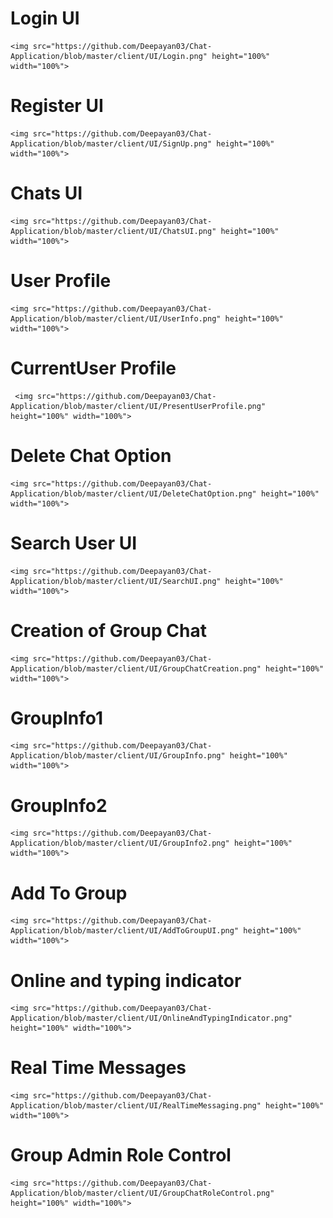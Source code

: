 # Login UI
    <img src="https://github.com/Deepayan03/Chat-Application/blob/master/client/UI/Login.png" height="100%" width="100%">

# Register UI
    <img src="https://github.com/Deepayan03/Chat-Application/blob/master/client/UI/SignUp.png" height="100%" width="100%">

#  Chats UI
    <img src="https://github.com/Deepayan03/Chat-Application/blob/master/client/UI/ChatsUI.png" height="100%" width="100%">

# User Profile
    <img src="https://github.com/Deepayan03/Chat-Application/blob/master/client/UI/UserInfo.png" height="100%" width="100%">

# CurrentUser Profile
     <img src="https://github.com/Deepayan03/Chat-Application/blob/master/client/UI/PresentUserProfile.png" height="100%" width="100%">

# Delete Chat Option
    <img src="https://github.com/Deepayan03/Chat-Application/blob/master/client/UI/DeleteChatOption.png" height="100%" width="100%">

# Search User UI
    <img src="https://github.com/Deepayan03/Chat-Application/blob/master/client/UI/SearchUI.png" height="100%" width="100%">

# Creation of Group Chat
    <img src="https://github.com/Deepayan03/Chat-Application/blob/master/client/UI/GroupChatCreation.png" height="100%" width="100%">

# GroupInfo1
    <img src="https://github.com/Deepayan03/Chat-Application/blob/master/client/UI/GroupInfo.png" height="100%" width="100%">

# GroupInfo2
    <img src="https://github.com/Deepayan03/Chat-Application/blob/master/client/UI/GroupInfo2.png" height="100%" width="100%">

# Add To Group
    <img src="https://github.com/Deepayan03/Chat-Application/blob/master/client/UI/AddToGroupUI.png" height="100%" width="100%">

# Online and typing indicator
    <img src="https://github.com/Deepayan03/Chat-Application/blob/master/client/UI/OnlineAndTypingIndicator.png" height="100%" width="100%">

#  Real Time Messages
    <img src="https://github.com/Deepayan03/Chat-Application/blob/master/client/UI/RealTimeMessaging.png" height="100%" width="100%">

# Group Admin Role Control
    <img src="https://github.com/Deepayan03/Chat-Application/blob/master/client/UI/GroupChatRoleControl.png" height="100%" width="100%">
